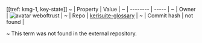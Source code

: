 [[tref: kmg-1, key-state]]
~ | Property | Value |
~ | -------- | ----- |
~ | Owner | ![avatar](undefined) weboftrust |
~ | Repo | [kerisuite-glossary](https://github.com/weboftrust/kerisuite-glossary) |
~ | Commit hash | not found |

~ This term was not found in the external repository.
